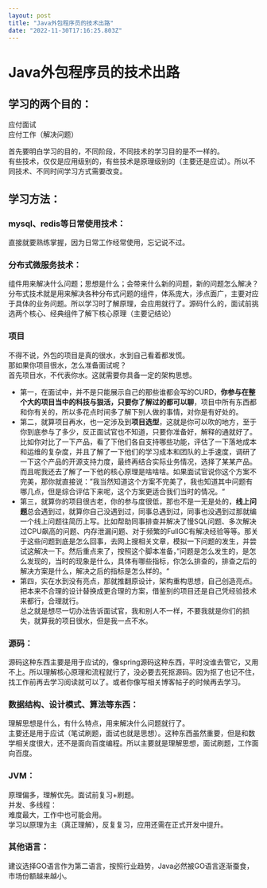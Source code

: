 ```yaml
---
layout: post
title: "Java外包程序员的技术出路"
date: "2022-11-30T17:16:25.803Z"
---
```

Java外包程序员的技术出路
==============

学习的两个目的：
--------

应付面试  
应付工作（解决问题）

首先要明白学习的目的，不同阶段，不同技术的学习目的是不一样的。  
有些技术，仅仅是应用级别的，有些技术是原理级别的（主要还是应试）。所以不同技术、不同时间学习方式需要改变。

学习方法：
-----

### mysql、redis等日常使用技术：

直接就要熟练掌握，因为日常工作经常使用，忘记说不过。

### 分布式微服务技术：

组件用来解决什么问题；思想是什么；会带来什么新的问题，新的问题怎么解决？  
分布式技术就是用来解决各种分布式问题的组件，体系庞大，涉点面广，主要对应于具体的业务问题。所以学习时了解原理，会应用就行了。源码什么的，面试前挑选两个核心、经典组件了解下核心原理（主要记结论）

### 项目

不得不说，外包的项目是真的很水，水到自己看着都发慌。  
那如果你项目很水，怎么准备面试呢？  
首先项目水，不代表你水。这就需要你具备一定的架构思想。

*   第一，在面试中，并不是只能展示自己的那些谁都会写的CURD，**你参与在整个大的项目当中的科技与狠活，只要你了解过的都可以聊**，项目中所有东西都和你有关的，所以多花点时间多了解下别人做的事情，对你是有好处的。
*   第二，就算项目再水，也一定涉及到**项目选型**，这就是你可以吹的地方，至于你到底参与了多少，反正面试官也不知道，只要你准备好，解释的通就好了。比如你对比了一下产品，看了下他们各自支持哪些功能，评估了一下落地成本和运维的复杂度，并且了解了一下他们的学习成本和团队的上手速度，调研了一下这个产品的开源支持力度，最终再结合实际业务情况，选择了某某产品。而且呢我还去了解了一下他的核心原理是啥啥啥。如果面试官说你这个方案不完美，那你就直接说：”我当然知道这个方案不完美了，我也知道其中问题有哪几点，但是综合评估下来呢，这个方案更适合我们当时的情况。“
*   第三，就算你的项目很古老，你的参与度很低，那也不是一无是处的，**线上问题**总会遇到过，就算你自己没遇到过，同事总遇到过，同事也没遇到过那就编一个线上问题往简历上写。比如帮助同事排查并解决了慢SQL问题、多次解决过CPU飙高的问题、内存泄漏问题、对于频繁的FullGC有解决经验等等。那关于这些问题到底是怎么回事，去网上搜相关文章，模拟一下问题的发生，并尝试这解决一下。然后重点来了，按照这个脚本准备，”问题是怎么发生的，是怎么发现的，当时的现象是什么，具体有哪些指标，你怎么排查的，排查之后的解决方案是什么，解决之后的指标是怎么样的。“
*   第四，实在水到没有亮点，那就推翻原设计，架构重构思想，自己创造亮点。把本来不合理的设计替换成更合理的方案，借鉴别的项目还是自己凭经验技术来都行，合理就行。  
    总之就是想尽一切办法告诉面试官，我和别人不一样，不要我就是你们的损失，就算我的项目很水，但是我一点不水。

### 源码：

源码这种东西主要是用于应试的，像spring源码这种东西，平时没谁去管它，又用不上。所以理解核心原理和流程就行了，没必要去死抠源码。因为抠了也记不住，找工作前再去学习阅读就可以了。或者你像写相关博客帖子的时候再去学习。

### 数据结构、设计模式、算法等东西：

理解思想是什么，有什么特点，用来解决什么问题就行了。  
主要还是用于应试（笔试刷题，面试也就是思想）。这种东西虽然重要，但是和数学相关度很大，还不是面向百度编程。所以主要就是理解思想，面试刷题，工作面向百度。

### JVM：

原理偏多，理解优先。面试前复习+刷题。  
并发、多线程：  
难度最大，工作中也可能会用。  
学习以原理为主（真正理解），反复复习，应用还需在正式开发中提升。

### 其他语言：

建议选择GO语言作为第二语言，按照行业趋势，Java必然被GO语言逐渐蚕食，市场份额越来越小。